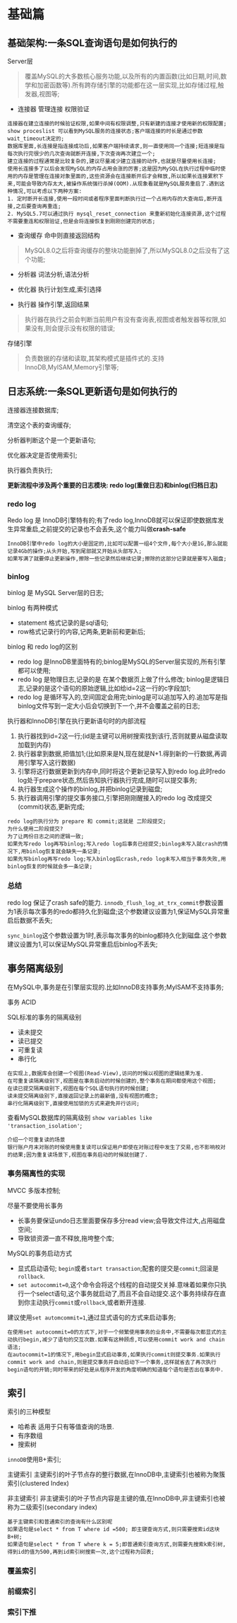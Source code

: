 # 基础篇

## 基础架构:一条SQL查询语句是如何执行的

Server层

> 覆盖MySQL的大多数核心服务功能,以及所有的内置函数(比如日期,时间,数学和加密函数等).所有跨存储引擎的功能都在这一层实现,比如存储过程,触发器,视图等;

* 连接器 管理连接 权限验证

```
连接器在建立连接的时候验证权限,如果中间有权限调整,只有新建的连接才使用新的权限配置;
show proceslist 可以看到MySQL服务的连接状态;客户端连接的时长是通过参数wait_timeout决定的;
数据库里面,长连接是指连接成功后,如果客户端持续请求,则一直使用同一个连接;短连接是指每次执行完很少的几次查询就断开连接,下次查询再次建立一个;
建立连接的过程通常是比较复杂的,建议尽量减少建立连接的动作,也就是尽量使用长连接;
使用长连接多了以后会发现MySQL的内存占用会涨的厉害;这是因为MySQL在执行过程中临时使用的内存是管理在连接对象里面的,这些资源会在连接断开后才会释放,所以如果长连接累积下来,可能会导致内存太大,被操作系统强行杀掉(OOM).从现象看就是MySQL服务重启了.遇到这种情况,可以考虑以下两种方案:
1. 定时断开长连接,使用一段时间或者程序里面判断执行过一个占用内存的大查询后,断开连接,之后要查询再重连;
2. MySQL5.7可以通过执行 mysql_reset_connection 来重新初始化连接资源,这个过程不需要重连和权限验证,但是会将连接恢复到刚刚创建完的状态;
```



* 查询缓存 命中则直接返回结构

> MySQL8.0之后将查询缓存的整块功能删掉了,所以MySQL8.0之后没有了这个功能;

* 分析器 词法分析,语法分析

* 优化器 执行计划生成,索引选择

* 执行器 操作引擎,返回结果

> 执行器在执行之前会判断当前用户有没有查询表,视图或者触发器等权限,如果没有,则会提示没有权限的错误;



存储引擎

> 负责数据的存储和读取,其架构模式是插件式的.支持InnoDB,MyISAM,Memory引擎等;



## 日志系统:一条SQL更新语句是如何执行的

连接器连接数据库;

清空这个表的查询缓存;

分析器判断这个是一个更新语句;

优化器决定是否使用索引;

执行器负责执行;

**更新流程中涉及两个重要的日志模块: redo log(重做日志)和binlog(归档日志)**

### redo log

Redo log 是 InnoDB引擎特有的;有了redo log,InnoDB就可以保证即使数据库发生异常重启,之前提交的记录也不会丢失,这个能力叫做**crash-safe**

```
InnoDB引擎中redo log的大小是固定的,比如可以配置一组4个文件,每个大小是1G,那么就能记录4Gb的操作;从头开始,写到尾部就又开始从头部写入;
如果写满了就要停止更新操作,擦除一些记录然后继续记录;擦除的这部分记录就是要写入磁盘;
```

### binlog

binlog 是 MySQL Server层的日志;

binlog 有两种模式

* statement 格式记录的是sql语句;
* row格式记录行的内容,记两条,更新前和更新后;

binlog 和 redo log的区别

* redo log 是InnoDB里面特有的;binlog是MySQL的Server层实现的,所有引擎都可以使用;
* redo log 是物理日志,记录的是 在某个数据页上做了什么修改; binlog是逻辑日志,记录的是这个语句的原始逻辑,比如给id=2这一行的c字段加1;
* redo log 是循环写入的,空间固定会用完;binlog是可以追加写入的.追加写是指binlog文件写到一定大小后会切换到下一个,并不会覆盖之前的日志;



执行器和InnoDB引擎在执行更新语句时的内部流程

1. 执行器找到id=2这一行;(id是主键可以用树搜索找到该行,否则就要从磁盘读取加载到内存)
2. 执行器拿到数据,把值加1;(比如原来是N,现在就是N+1.得到新的一行数据,再调用引擎写入这行数据)
3. 引擎将这行数据更新到内存中,同时将这个更新记录写入到redo log.此时redo log处于prepare状态,然后告知执行器执行完成,随时可以提交事务;
4. 执行器生成这个操作的binlog,并把binlog记录到磁盘;
5. 执行器调用引擎的提交事务接口,引擎把刚刚醒接入的redo log 改成提交(commit)状态,更新完成;

```
redo log的执行分为 prepare 和 commit;这就是 二阶段提交;
为什么使用二阶段提交?
为了让两份日志之间的逻辑一致;
如果先写redo log再写binlog;写入redo log后事务已经提交;binlog未写入就crash的情况下,用binlog恢复就会缺失一条记录;
如果先写binlog再写redo log;写入binlog后crash,redo log未写入相当于事务失败,用binlog恢复的时候就会多一条记录;
```

### 总结

redo log 保证了crash safe的能力. `innodb_flush_log_at_trx_commit`参数设置为1表示每次事务的redo都持久化到磁盘;这个参数建议设置为1,保证MySQL异常重启后数据不丢失;

`sync_binlog`这个参数设置为1时,表示每次事务的binlog都持久化到磁盘.这个参数建议设置为1,可以保证MySQL异常重启后binlog不丢失;



## 事务隔离级别

在MySQL中,事务是在引擎层实现的.比如InnoDB支持事务;MyISAM不支持事务;

事务 ACID

SQL标准的事务的隔离级别

* 读未提交
* 读已提交
* 可重复读
* 串行化

```
在实现上,数据库会创建一个视图(Read-View),访问的时候以视图的逻辑结果为准.
在可重复读隔离级别下,视图是在事务启动的时候创建的,整个事务在期间都使用这个视图;
在读已提交隔离级别下,视图在每个SQL语句执行的时候创建;
读未提交隔离级别下,直接返回记录上的最新值,没有视图的概念;
串行化隔离级别下,直接使用加锁的方式来避免并行访问;
```



查看MySQL数据库的隔离级别 `show variables like 'transaction_isolation'`;



```
介绍一个可重复读的场景
银行账户月末对账的时候使用重复读可以保证用户即使在对账过程中发生了交易,也不影响校对的结果;因为重复读场景下,视图在事务启动的时候就创建了.
```

### 事务隔离性的实现

MVCC 多版本控制;

尽量不要使用长事务

* 长事务要保证undo日志里面要保存多分read view;会导致文件过大,占用磁盘空间;
* 导致锁资源一直不释放,拖垮整个库;

MySQL的事务启动方式

* 显式启动语句; `begin`或者`start transaction`;配套的提交是`commit`;回滚是`rollback`.
* `set autocommit=0`,这个命令会将这个线程的自动提交关掉.意味着如果你只执行一个select语句,这个事务就启动了,而且不会自动提交.这个事务持续存在直到你主动执行`commit`或`rollback`,或者断开连接.

建议使用`set automcommit=1`,通过显式语句的方式来启动事务;

```
在使用set autocommit=0的方式下,对于一个频繁使用事务的业务中,不需要每次都显式的主动执行begin,减少了语句的交互次数.如果有这种顾虑,可以使用commit work and chain语法;
在autocommit=1的情况下,用begin显式启动事务,如果执行commit则提交事务.如果执行commit work and chain,则是提交事务并自动启动下一个事务,这样就省去了再次执行begin语句的开销;同时带来的好处是从程序开发的角度明确的知道每个语句是否出在事务中.
```



## 索引

索引的三种模型

* 哈希表 适用于只有等值查询的场景.
* 有序数组
* 搜索树



`innoDB`使用B+索引;

主键索引 主键索引的叶子节点存的整行数据,在InnoDB中,主键索引也被称为聚簇索引(clustered Index)

非主键索引 非主键索引的叶子节点内容是主键的值,在InnoDB中,非主键索引也被称为二级索引(secondary index)

```
基于主键索引和普通索引的查询有什么区别呢
如果语句是select * from T where id =500; 即主键查询方式,则只需要搜索id这块B+树;
如果语句是select * from T where k = 5;即普通索引查询方式,则需要先搜索k索引树,得到id的值为500,再到id索引树搜索一次,这个过程称为回表;
```





### 覆盖索引

### 前缀索引

### 索引下推

